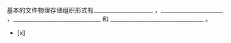 基本的文件物理存储组织形式有_____________________ ，______________________
，_______________________________ 和 _________________________________ 。
- [x]  


